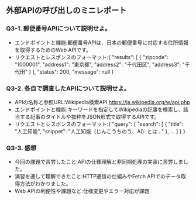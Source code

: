 ## 外部APIの呼び出しのミニレポート
### Q3-1. 郵便番号APIについて説明せよ。
* エンドポイントと機能:郵便番号APIは、日本の郵便番号に対応する住所情報を取得するためのWeb APIです。
* リクエストとレスポンスのフォーマット:{
  "results": [
    {
      "zipcode": "1000001",
      "address1": "東京都",
      "address2": "千代田区",
      "address3": "千代田"
    }
  ],
  "status": 200,
  "message": null
}
### Q3-2. 各自で調査したAPIについて説明せよ。
* APIの名称と参照URL:Wikipedia検索API https://ja.wikipedia.org/w/api.php
* エンドポイントと機能:キーワードを指定してWikipediaの記事を検索し、該当する記事のタイトルや抜粋をJSON形式で取得するAPIです。
* リクエストとレスポンスのフォーマット:{
  "query": {
    "search": [
      {
        "title": "人工知能",
        "snippet": "人工知能（じんこうちのう、AI）とは..."
      },
      ...
    ]
  }
}
### Q3-3. 感想
* 今回の課題で苦労したこと:APIの仕様理解と非同期処理の実装に苦労しました。
* 演習を通して理解できたこと:HTTP通信の仕組みやFetch APIでのデータ取得方法がわかりました。
* Web APIの利便性や課題など:仕様変更やエラー対応が課題
